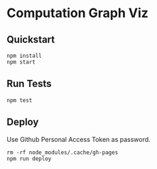 # Computation Graph Viz

## Quickstart

```shell
npm install
npm start
```

## Run Tests

```shell
npm test
```

## Deploy

Use Github Personal Access Token as password.

```shell
rm -rf node_modules/.cache/gh-pages
npm run deploy
```
